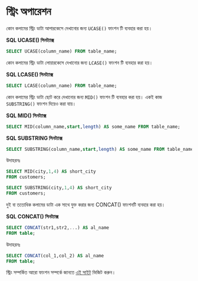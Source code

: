 # স্ট্রিং অপারেশন

কোন কলামের স্ট্রিং ডাটা আপারকেসে দেখানোর জন্য `UCASE()` ফাংশন টি ব্যবহার করা হয়।

**SQL UCASE() সিনট্যাক্স**
```sql
SELECT UCASE(column_name) FROM table_name;
```

কোন কলামের স্ট্রিং ডাটা লোয়ারকেসে দেখানোর জন্য `LCASE()` ফাংশন টি ব্যবহার করা হয়।

**SQL LCASE() সিনট্যাক্স**
```sql
SELECT LCASE(column_name) FROM table_name;
```

কোন কলামের স্ট্রিং ডাটা ছোট করে দেখানোর জন্য `MID()` ফাংশন টি ব্যবহার করা হয়। একই কাজ `SUBSTRING()` ফাংশন দিয়েও করা যায়।

**SQL MID() সিনট্যাক্স**
```sql
SELECT MID(column_name,start,length) AS some_name FROM table_name;
```
**SQL SUBSTRING সিনট্যাক্স**
```sql
SELECT SUBSTRING(column_name,start,length) AS some_name FROM table_name;
```
উদাহরনঃ
```sql
SELECT MID(city,1,4) AS short_city
FROM customers;
```
```sql
SELECT SUBSTRING(city,1,4) AS short_city
FROM customers;
```

দুই বা ততোধিক কলামের ডাটা এক সাথে যুক্ত করার জন্য CONCAT() ফাংশনটি ব্যবহার করা হয়।

**SQL CONCAT() সিনট্যাক্স**

```sql
SELECT CONCAT(str1,str2,...) AS al_name 
FROM table;
```
উদাহরনঃ
```sql
SELECT CONCAT(col_1,col_2) AS al_name 
FROM table;
```

স্ট্রিং সম্পর্কিত আরো ফাংশন সম্পর্কে জানতে [এই সাইট](http://dev.mysql.com/doc/refman/5.7/en/string-functions.html) ভিজিট করুন।

